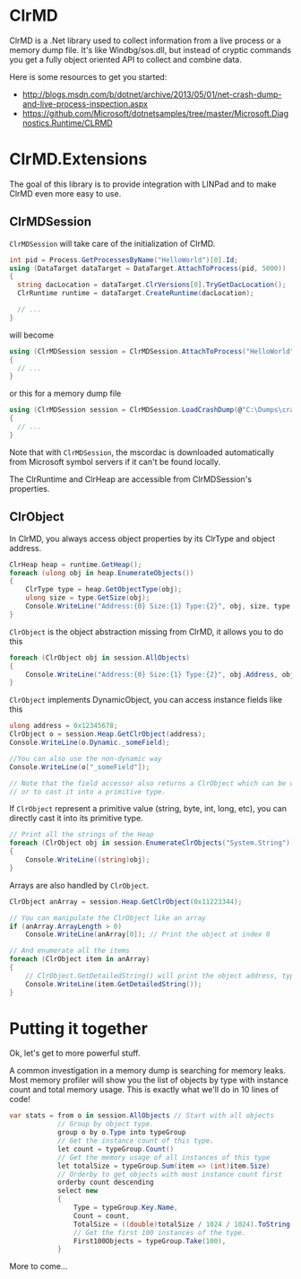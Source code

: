 ClrMD
================

ClrMD is a .Net library used to collect information from a live process or a memory dump file. It's like Windbg/sos.dll,
but instead of cryptic commands you get a fully object oriented API to collect and combine data.

Here is some resources to get you started:
 - http://blogs.msdn.com/b/dotnet/archive/2013/05/01/net-crash-dump-and-live-process-inspection.aspx
 - https://github.com/Microsoft/dotnetsamples/tree/master/Microsoft.Diagnostics.Runtime/CLRMD


ClrMD.Extensions
================

The goal of this library is to provide integration with LINPad and to make ClrMD even more easy to use.

ClrMDSession
----------------

`ClrMDSession` will take care of the initialization of ClrMD.

```c#
int pid = Process.GetProcessesByName("HelloWorld")[0].Id;
using (DataTarget dataTarget = DataTarget.AttachToProcess(pid, 5000))
{
  string dacLocation = dataTarget.ClrVersions[0].TryGetDacLocation();
  ClrRuntime runtime = dataTarget.CreateRuntime(dacLocation);

  // ...
}
```

will become

```c#
using (ClrMDSession session = ClrMDSession.AttachToProcess("HelloWorld"))
{
  // ...
}
```

or this for a memory dump file

```c#
using (ClrMDSession session = ClrMDSession.LoadCrashDump(@"C:\Dumps\crash.dmp"))
{
  // ...
}
```

Note that with `ClrMDSession`, the mscordac is downloaded automatically from Microsoft symbol servers
if it can't be found locally.

The ClrRuntime and ClrHeap are accessible from ClrMDSession's properties.


ClrObject
----------------

In ClrMD, you always access object properties by its ClrType and object address.

```c#
ClrHeap heap = runtime.GetHeap();
foreach (ulong obj in heap.EnumerateObjects())
{
    ClrType type = heap.GetObjectType(obj);
    ulong size = type.GetSize(obj);
    Console.WriteLine("Address:{0} Size:{1} Type:{2}", obj, size, type.Name);
}
```

`ClrObject` is the object abstraction missing from ClrMD, it allows you to do this

```c#
foreach (ClrObject obj in session.AllObjects)
{
    Console.WriteLine("Address:{0} Size:{1} Type:{2}", obj.Address, obj.Size, obj.TypeName);
}
```

`ClrObject` implements DynamicObject, you can access instance fields like this

```c#
ulong address = 0x12345678;
ClrObject o = session.Heap.GetClrObject(address);
Console.WriteLine(o.Dynamic._someField);

//You can also use the non-dynamic way
Console.WriteLine(o["_someField"]);

// Note that the field accessor also returns a ClrObject which can be used to access other inner fields
// or to cast it into a primitive type.
```

If `ClrObject` represent a primitive value (string, byte, int, long, etc), you can directly cast it
into its primitive type.

```c#
// Print all the strings of the Heap
foreach (ClrObject obj in session.EnumerateClrObjects("System.String"))
{
    Console.WriteLine((string)obj);
}
```

Arrays are also handled by `ClrObject`.

```c#
ClrObject anArray = session.Heap.GetClrObject(0x11223344);

// You can manipulate the ClrObject like an array
if (anArray.ArrayLength > 0)
    Console.WriteLine(anArray[0]); // Print the object at index 0

// And enumerate all the items
foreach (ClrObject item in anArray)
{
    // ClrObject.GetDetailedString() will print the object address, type and fields
    Console.WriteLine(item.GetDetailedString());
}
```

Putting it together
================

Ok, let's get to more powerful stuff. 

A common investigation in a memory dump is searching for memory leaks. Most memory profiler will show you the list
of objects by type with instance count and total memory usage. This is exactly what we'll do in 10 lines of code!

```c#
var stats = from o in session.AllObjects // Start with all objects
            // Group by object type.
            group o by o.Type into typeGroup
            // Get the instance count of this type.
            let count = typeGroup.Count()
            // Get the memory usage of all instances of this type
            let totalSize = typeGroup.Sum(item => (int)item.Size)
            // Orderby to get objects with most instance count first
            orderby count descending
            select new
            {
                Type = typeGroup.Key.Name,
                Count = count,
                TotalSize = ((double)totalSize / 1024 / 1024).ToString("0.## MB"),
                // Get the first 100 instances of the type.
                First100Objects = typeGroup.Take(100),
            }
```

More to come...
